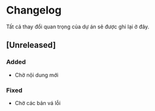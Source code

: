 # Changelog

Tất cả thay đổi quan trọng của dự án sẽ được ghi lại ở đây.

## [Unreleased]

### Added
- Chờ nội dung mới

### Fixed
- Chờ các bản vá lỗi
